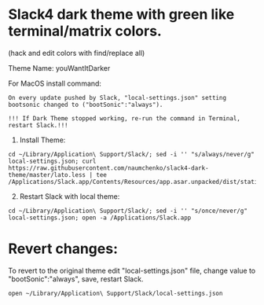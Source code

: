 # Slack4 dark theme with green like terminal/matrix colors. 
(hack and edit colors with find/replace all)

Theme Name: youWantItDarker


For MacOS install command:

```
On every update pushed by Slack, "local-settings.json" setting  bootsonic changed to ("bootSonic":"always").

!!! If Dark Theme stopped working, re-run the command in Terminal, restart Slack.!!!
```

1) Install Theme:

```
cd ~/Library/Application\ Support/Slack/; sed -i '' "s/always/never/g" local-settings.json; curl https://raw.githubusercontent.com/naumchenko/slack4-dark-theme/master/lato.less | tee /Applications/Slack.app/Contents/Resources/app.asar.unpacked/dist/static/lato.less
```

2) Restart Slack with local theme:

```
cd ~/Library/Application\ Support/Slack/; sed -i '' "s/once/never/g" local-settings.json; open -a /Applications/Slack.app
```


# Revert changes:

To revert to the original theme edit "local-settings.json" file, change value to "bootSonic":"always", save, restart Slack.

``` open ~/Library/Application\ Support/Slack/local-settings.json ``` 
